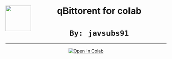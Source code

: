 <center><img src="https://upload.wikimedia.org/wikipedia/commons/9/9e/Qbittorrent_logo.png" height="80px" align="left"></a>

# <font size7>**qBittorent for colab**</font>


# `By: javsubs91`

---



<a href="https://colab.research.google.com/github/javsubs91/qBittorent/blob/main/qBittorent_for_colab.ipynb" target="_parent"><img src="https://colab.research.google.com/assets/colab-badge.svg" alt="Open In Colab"/></a>



